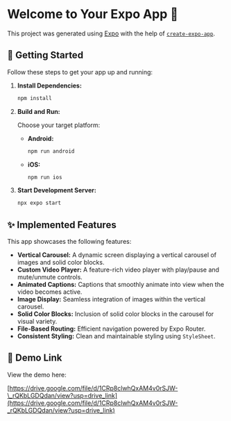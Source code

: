 # Welcome to Your Expo App 👋

This project was generated using [Expo](https://expo.dev) with the help of [`create-expo-app`](https://www.npmjs.com/package/create-expo-app).

## 🚀 Getting Started

Follow these steps to get your app up and running:

1.  **Install Dependencies:**

    ```bash
    npm install
    ```

2.  **Build and Run:**

    Choose your target platform:

    - **Android:**

      ```bash
      npm run android
      ```

    - **iOS:**

      ```bash
      npm run ios
      ```

3.  **Start Development Server:**

    ```bash
    npx expo start
    ```

## ✨ Implemented Features

This app showcases the following features:

- **Vertical Carousel:** A dynamic screen displaying a vertical carousel of images and solid color blocks.
- **Custom Video Player:** A feature-rich video player with play/pause and mute/unmute controls.
- **Animated Captions:** Captions that smoothly animate into view when the video becomes active.
- **Image Display:** Seamless integration of images within the vertical carousel.
- **Solid Color Blocks:** Inclusion of solid color blocks in the carousel for visual variety.
- **File-Based Routing:** Efficient navigation powered by Expo Router.
- **Consistent Styling:** Clean and maintainable styling using `StyleSheet`.

## 🔗 Demo Link

View the demo here:

[https://drive.google.com/file/d/1CRp8clwhQxAM4v0rSJW-\_rQKbLGDQdan/view?usp=drive_link](https://drive.google.com/file/d/1CRp8clwhQxAM4v0rSJW-_rQKbLGDQdan/view?usp=drive_link)
